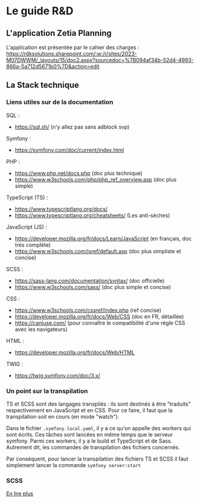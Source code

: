 # Le guide R&D

## L'application Zetia Planning

L'application est présentée par le cahier des charges : https://rdksolutions.sharepoint.com/:w:/r/sites/2023-M07DWWM/_layouts/15/doc2.aspx?sourcedoc=%7B094af34b-52d4-4993-866a-5a712d5671b0%7D&action=edit

## La Stack technique

### Liens utiles sur de la documentation

SQL :
- https://sql.sh/ (n'y allez pas sans adblock svp)

Symfony : 
- https://symfony.com/doc/current/index.html

PHP : 
- https://www.php.net/docs.php (doc plus technique)
- https://www.w3schools.com/php/php_ref_overview.asp (doc plus simple)

TypeScript (TS) : 
- https://www.typescriptlang.org/docs/
- https://www.typescriptlang.org/cheatsheets/ (Les anti-sèches)

JavaScript (JS) :
- https://developer.mozilla.org/fr/docs/Learn/JavaScript (en français, doc très complète)
- https://www.w3schools.com/jsref/default.asp (doc plus simpliste et concise)

SCSS :
- https://sass-lang.com/documentation/syntax/ (doc officielle)
- https://www.w3schools.com/sass/ (doc plus simple et concise)

CSS :
- https://www.w3schools.com/cssref/index.php (ref concise)
- https://developer.mozilla.org/fr/docs/Web/CSS (doc en FR, détaillée)
- https://caniuse.com/ (pour connaître le compatibilité d'une règle CSS avec les navigateurs)

HTML :
- https://developer.mozilla.org/fr/docs/Web/HTML

TWIG :
- https://twig.symfony.com/doc/3.x/

### Un point sur la transpilation

TS et SCSS sont des langages transpilés : ils sont destinés à être "traduits" respectivement en JavaScript et en CSS. Pour ce faire, il faut que la transpilation soit en cours (en mode "watch").

Dans le fichier `.symfony.local.yaml`, il y a ce qu'on appelle des workers qui sont écrits. Ces tâches sont lancées en même temps que le serveur symfony. Parmi ces workers, il y a le build et TypeScript et de Sass. Autrement dit, les commandes de transpilation des fichiers concernés.

Par conséquent, pour lancer la transpilation des fichiers TS et SCSS il faut simplement lancer la commande `symfony server:start`


### SCSS

[En lire plus](scss.md)